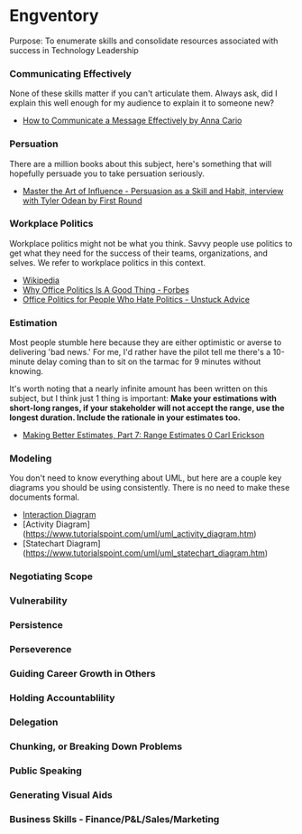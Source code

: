 # Engventory

Purpose: To enumerate skills and consolidate resources associated with success in Technology Leadership

### Communicating Effectively
None of these skills matter if you can't articulate them. Always ask, did I explain this well enough for my audience to explain it to someone new?
- [How to Communicate a Message Effectively by Anna Cario](http://www.annacairo.com/articles/How%20to%20Communicate%20a%20Message%20Effectively-1.pdf)

### Persuation
There are a million books about this subject, here's something that will hopefully persuade you to take persuation seriously.
- [Master the Art of Influence - Persuasion as a Skill and Habit, interview with Tyler Odean by First Round](https://firstround.com/review/master-the-art-of-influence-persuasion-as-a-skill-and-habit/)

### Workplace Politics
Workplace politics might not be what you think. Savvy people use politics to get what they need for the success of their teams, organizations, and selves. We refer to workplace politics in this context.
- [Wikipedia](https://en.wikipedia.org/wiki/Workplace_politics)
- [Why Office Politics Is A Good Thing - Forbes](https://www.forbes.com/sites/jillgriffin/2018/06/15/why-office-politics-is-a-good-thing/#6bee3a1359ab)
- [Office Politics for People Who Hate Politics - Unstuck Advice](https://www.unstuck.com/advice/office-politics-for-people-who-hate-politics/)


### Estimation
Most people stumble here because they are either optimistic or averse to delivering 'bad news.' For me, I'd rather have the pilot tell me there's a 10-minute delay coming than to sit on the tarmac for 9 minutes without knowing.

It's worth noting that a nearly infinite amount has been written on this subject, but I think just 1 thing is important: **Make your estimations with short-long ranges, if your stakeholder will not accept the range, use the longest duration. Include the rationale in your estimates too.**
- [Making Better Estimates, Part 7: Range Estimates 0 Carl Erickson](https://spin.atomicobject.com/2009/01/14/making-better-estimates-range-estimates/)

### Modeling
You don't need to know everything about UML, but here are a couple key diagrams you should be using consistently. There is no need to make these documents formal.
- [Interaction Diagram](https://www.tutorialspoint.com/uml/uml_interaction_diagram.htm)
- [Activity Diagram] (https://www.tutorialspoint.com/uml/uml_activity_diagram.htm)
- [Statechart Diagram] (https://www.tutorialspoint.com/uml/uml_statechart_diagram.htm)

### Negotiating Scope

### Vulnerability

### Persistence

### Perseverence

### Guiding Career Growth in Others

### Holding Accountablility

### Delegation

### Chunking, or Breaking Down Problems

### Public Speaking

### Generating Visual Aids

### Business Skills - Finance/P&L/Sales/Marketing
